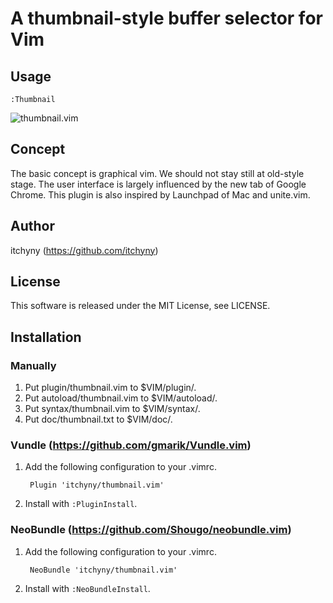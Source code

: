 # A thumbnail-style buffer selector for Vim
## Usage

    :Thumbnail

![thumbnail.vim](https://raw.githubusercontent.com/wiki/itchyny/thumbnail.vim/image/image.png)

## Concept
The basic concept is graphical vim.
We should not stay still at old-style stage.
The user interface is largely influenced by the new tab of Google Chrome.
This plugin is also inspired by Launchpad of Mac and unite.vim.

## Author
itchyny (https://github.com/itchyny)

## License
This software is released under the MIT License, see LICENSE.

## Installation
### Manually
1. Put plugin/thumbnail.vim to $VIM/plugin/.
2. Put autoload/thumbnail.vim to $VIM/autoload/.
3. Put syntax/thumbnail.vim to $VIM/syntax/.
4. Put doc/thumbnail.txt to $VIM/doc/.

### Vundle (https://github.com/gmarik/Vundle.vim)
1. Add the following configuration to your .vimrc.

        Plugin 'itchyny/thumbnail.vim'

2. Install with `:PluginInstall`.

### NeoBundle (https://github.com/Shougo/neobundle.vim)
1. Add the following configuration to your .vimrc.

        NeoBundle 'itchyny/thumbnail.vim'

2. Install with `:NeoBundleInstall`.

